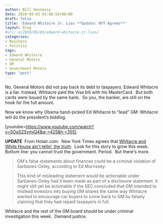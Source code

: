 ```yaml
---
author: Bill Hennessy
date: 2010-05-02 01:46:53+00:00
draft: false
title: 'Edward Whitacre Jr. Lies **Update: NYT Agrees**'
layout: blog
#url: e/2010/05/01/edward-whitacre-jr-lies/
categories:
- Business
- Politics
tags:
- Edward Whitacre
- General Motors
- GM
- Government Motors
type: "post"
---
```


No, General Motors did not pay back its debt to taxpayers. Edward Whitacre is a liar. Instead, Whitacre paid the Visa bill with his MasterCard.  But both cards were issued by the same bank.  So you, the banker, are still on the hook for the full amount.

Now we know why Obama hand-picked Ed Whitacre to “lead” GM: Whitacre will do the president’s bidding.





[youtube=https://www.youtube.com/watch?v=SOaS2SymjQ4&w;=425&h;=355]




**UPDATE**  From Hotair.com:  New York Times agrees that [Whitacre and White House ain't tellin' the truth](https://hotair.com/archives/2010/05/02/nyt-gm-treasury-lied-about-bailout-repayment/).  Look for this story to grow this week. Bottom line: you cannot trust the government. Period.  But there's more.







> 

> 
> GM's false statements about finances could be a criminal violation of Sarbanes-Oxley, according to Ed Morrissey:
> 
> 

> 
> This kind of misleading statement would be actionable under Sarbanes-Oxley had it been made as part of a disclosure statement. It might still yet be actionable if the SEC concluded that GM intended to mislead investors into buying GM shares the same way Whitacre wanted to encourage car buyers to come back to GM by falsely claiming that they had repaid taxpayers in full.
> 
> 







Whitacre and the rest of the GM board should be under criminal investigation this week.  Demand justice.



